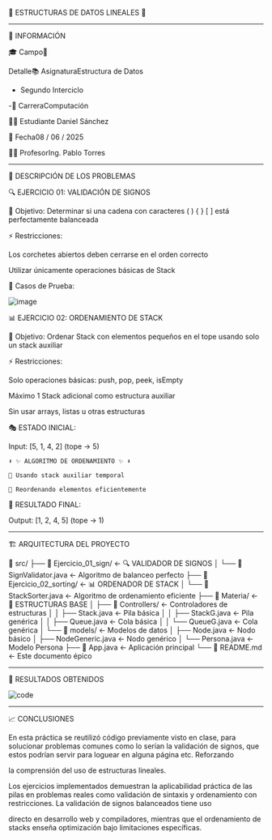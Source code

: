 🌟 ESTRUCTURAS DE DATOS LINEALES 🌟

-------------------------------------------------------------------------------------------------------------
📌 INFORMACIÓN

🎓 Campo📝 


Detalle📚 AsignaturaEstructura de Datos 


- Segundo Interciclo

  
-🏫 CarreraComputación


👨‍💻 Estudiante  Daniel Sánchez


📅 Fecha08 / 06 / 2025


👨‍🏫 ProfesorIng. Pablo Torres

-------------------------------------------------------------------------------------------------------------

🧠 DESCRIPCIÓN DE LOS PROBLEMAS

🔍 EJERCICIO 01: VALIDACIÓN DE SIGNOS

🎯 Objetivo: Determinar si una cadena con caracteres ( ) { } [ ] está perfectamente balanceada

⚡ Restricciones:

Los corchetes abiertos deben cerrarse en el orden correcto

Utilizar únicamente operaciones básicas de Stack

🧪 Casos de Prueba:

![image](https://github.com/user-attachments/assets/1dc83371-e361-4daa-a441-c4d0b6f5d9a5)


📊 EJERCICIO 02: ORDENAMIENTO DE STACK

🎯 Objetivo: Ordenar Stack con elementos pequeños en el tope usando solo un stack auxiliar

⚡ Restricciones:

Solo operaciones básicas: push, pop, peek, isEmpty

Máximo 1 Stack adicional como estructura auxiliar

Sin usar arrays, listas u otras estructuras

🎭 ESTADO INICIAL:

Input: [5, 1, 4, 2] (tope → 5)

    ⬇️ ✨ ALGORITMO DE ORDENAMIENTO ✨ ⬇️
    
    🔄 Usando stack auxiliar temporal
    
    🎯 Reordenando elementos eficientemente

🎉 RESULTADO FINAL:

Output: [1, 2, 4, 5] (tope → 1)

-------------------------------------------------------------------------------------------------------------

🏗️ ARQUITECTURA DEL PROYECTO

📂 src/
├── 📁 Ejercicio_01_sign/             ← 🔍 VALIDADOR DE SIGNOS
│   └── 🧠 SignValidator.java         ← Algoritmo de balanceo perfecto
├── 📁 Ejercicio_02_sorting/          ← 📊 ORDENADOR DE STACK
│   └── 🚀 StackSorter.java           ← Algoritmo de ordenamiento eficiente
├── 📁 Materia/                       ← 🎪 ESTRUCTURAS BASE
│   ├── 📁 Controllers/               ← Controladores de estructuras
│   │   ├── Stack.java               ← Pila básica
│   │   ├── StackG.java              ← Pila genérica
│   │   ├── Queue.java               ← Cola básica
│   │   └── QueueG.java              ← Cola genérica
│   └── 📁 models/                    ← Modelos de datos
│       ├── Node.java                ← Nodo básico
│       ├── NodeGeneric.java         ← Nodo genérico
│       └── Persona.java             ← Modelo Persona
├── 🎯 App.java                       ← Aplicación principal
└── 📜 README.md                      ← Este documento épico

-------------------------------------------------------------------------------------------------------------

📌 RESULTADOS OBTENIDOS

![code](https://github.com/user-attachments/assets/6dcf2f65-3708-413c-a05f-e022ecf6ffc2)

-------------------------------------------------------------------------------------------------------------
📈 CONCLUSIONES

En esta práctica se reutilizó código previamente visto en clase, para solucionar problemas comunes como lo serían la validación de signos, que estos podrían servir para loguear en alguna página etc. Reforzando 

la comprensión del uso de estructuras lineales.

Los ejercicios implementados demuestran la aplicabilidad práctica de las pilas en problemas reales como validación de sintaxis y ordenamiento con restricciones. La validación de signos balanceados tiene uso 

directo en desarrollo web y compiladores, mientras que el ordenamiento de stacks enseña optimización bajo limitaciones específicas.
